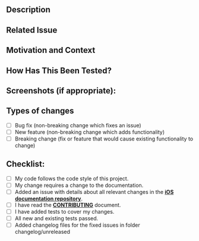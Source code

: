 <!--
Thanks for submitting a change to OpenCloud!

To make it possible for us to get your change reviewed and merged please fill out below information carefully.

Please note that any kind of change first has to be submitted to the master branch which holds the next major version of OpenCloud.
-->

## Description
<!--- Describe your changes in detail -->

## Related Issue
<!--- This project only accepts pull requests related to open issues -->
<!--- If suggesting a new feature or change, please discuss it in an issue first -->
<!--- If fixing a bug, there should be an issue describing it with steps to reproduce -->
<!--- Please link to the issue here: -->

## Motivation and Context
<!--- Why is this change required? What problem does it solve? -->

## How Has This Been Tested?
<!--- Please describe in detail how you tested your changes. -->
<!--- Include details of your testing environment, and the tests you ran to -->
<!--- see how your change affects other areas of the code, etc. -->

## Screenshots (if appropriate):

## Types of changes
<!--- What types of changes does your code introduce? Put an `x` in all the boxes that apply: -->
- [ ] Bug fix (non-breaking change which fixes an issue)
- [ ] New feature (non-breaking change which adds functionality)
- [ ] Breaking change (fix or feature that would cause existing functionality to change)

## Checklist:
<!--- Go over all the following points, and put an `x` in all the boxes that apply. -->
<!--- If you're unsure about any of these, don't hesitate to ask. We're here to help! -->
- [ ] My code follows the code style of this project.
- [ ] My change requires a change to the documentation.
- [ ] Added an issue with details about all relevant changes in the [**iOS documentation repository**](https://github.com/opencloud/docs-client-ios-app/issues).
- [ ] I have read the [**CONTRIBUTING**](https://github.com/opencloud/ios-app/blob/master/CONTRIBUTING.md) document.
- [ ] I have added tests to cover my changes.
- [ ] All new and existing tests passed.
- [ ] Added changelog files for the fixed issues in folder changelog/unreleased
